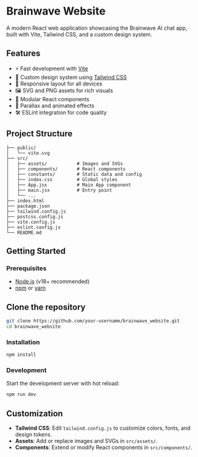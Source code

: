 # Brainwave Website

A modern React web application showcasing the Brainwave AI chat app, built with Vite, Tailwind CSS, and a custom design system.

## Features

- ⚡️ Fast development with [Vite](https://vitejs.dev/)
- 🎨 Custom design system using [Tailwind CSS](https://tailwindcss.com/)
- 📱 Responsive layout for all devices
- 🖼️ SVG and PNG assets for rich visuals
- 🧩 Modular React components
- 🌈 Parallax and animated effects
- 🛠️ ESLint integration for code quality

## Project Structure

```
├── public/
│   └── vite.svg
├── src/
│   ├── assets/           # Images and SVGs
│   ├── components/       # React components
│   ├── constants/        # Static data and config
│   ├── index.css         # Global styles
│   ├── App.jsx           # Main App component
│   ├── main.jsx          # Entry point
│   └── ...
├── index.html
├── package.json
├── tailwind.config.js
├── postcss.config.js
├── vite.config.js
├── eslint.config.js
└── README.md
```

## Getting Started

### Prerequisites

- [Node.js](https://nodejs.org/) (v18+ recommended)
- [npm](https://www.npmjs.com/) or [yarn](https://yarnpkg.com/)

## Clone the repository

```sh
git clone https://github.com/your-username/brainwave_website.git
cd brainwave_website
```

### Installation

```sh
npm install
```

### Development

Start the development server with hot reload:

```sh
npm run dev
```

## Customization

- **Tailwind CSS**: Edit `tailwind.config.js` to customize colors, fonts, and design tokens.
- **Assets**: Add or replace images and SVGs in `src/assets/`.
- **Components**: Extend or modify React components in `src/components/`.
